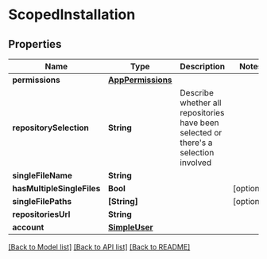 # ScopedInstallation

## Properties
Name | Type | Description | Notes
------------ | ------------- | ------------- | -------------
**permissions** | [**AppPermissions**](AppPermissions.md) |  | 
**repositorySelection** | **String** | Describe whether all repositories have been selected or there&#39;s a selection involved | 
**singleFileName** | **String** |  | 
**hasMultipleSingleFiles** | **Bool** |  | [optional] 
**singleFilePaths** | **[String]** |  | [optional] 
**repositoriesUrl** | **String** |  | 
**account** | [**SimpleUser**](SimpleUser.md) |  | 

[[Back to Model list]](../README.md#documentation-for-models) [[Back to API list]](../README.md#documentation-for-api-endpoints) [[Back to README]](../README.md)


